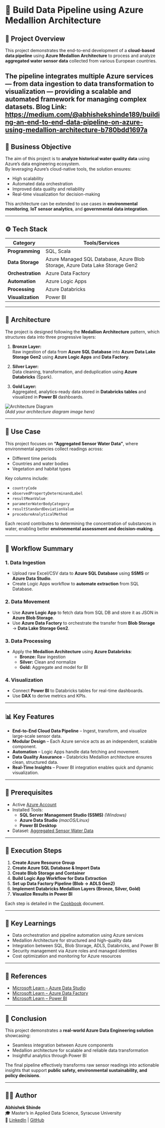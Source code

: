 # 🌊 Build Data Pipeline using Azure Medallion Architecture

## 📘 Project Overview
This project demonstrates the end-to-end development of a **cloud-based data pipeline** using **Azure Medallion Architecture** to process and analyze **aggregated water sensor data** collected from various European countries.  

The pipeline integrates multiple Azure services — from **data ingestion** to **data transformation** to **visualization** — providing a scalable and automated framework for managing complex datasets.
Blog Link: https://medium.com/@abhishekshinde189/building-an-end-to-end-data-pipeline-on-azure-using-medallion-architecture-b780bdd1697a
---

## 🧩 Business Objective
The aim of this project is to **analyze historical water quality data** using Azure’s data engineering ecosystem.  
By leveraging Azure’s cloud-native tools, the solution ensures:
- High scalability
- Automated data orchestration
- Improved data quality and reliability
- Real-time visualization for decision-making

This architecture can be extended to use cases in **environmental monitoring**, **IoT sensor analytics**, and **governmental data integration**.

---

## ⚙️ Tech Stack
| Category | Tools/Services |
|-----------|----------------|
| **Programming** | SQL, Scala |
| **Data Storage** | Azure Managed SQL Database, Azure Blob Storage, Azure Data Lake Storage Gen2 |
| **Orchestration** | Azure Data Factory |
| **Automation** | Azure Logic Apps |
| **Processing** | Azure Databricks |
| **Visualization** | Power BI |

---

## 🧱 Architecture
The project is designed following the **Medallion Architecture** pattern, which structures data into three progressive layers:

1. **Bronze Layer:**  
   Raw ingestion of data from **Azure SQL Database** into **Azure Data Lake Storage Gen2** using **Azure Logic Apps** and **Data Factory**.

2. **Silver Layer:**  
   Data cleaning, transformation, and deduplication using **Azure Databricks** (Spark).

3. **Gold Layer:**  
   Aggregated, analytics-ready data stored in **Databricks tables** and visualized in **Power BI** dashboards.

![Architecture Diagram](architecture-diagram.png)  
*(Add your architecture diagram image here)*

---

## 🧠 Use Case
This project focuses on **“Aggregated Sensor Water Data”**, where environmental agencies collect readings across:
- Different time periods
- Countries and water bodies
- Vegetation and habitat types

Key columns include:
- `countryCode`
- `observedPropertyDeterminandLabel`
- `resultMeanValue`
- `parameterWaterBodyCategory`
- `resultStandardDeviationValue`
- `procedureAnalyticalMethod`

Each record contributes to determining the concentration of substances in water, enabling better **environmental assessment and decision-making**.

---

## 🔄 Workflow Summary

### 1. **Data Ingestion**
- Upload raw Excel/CSV data to **Azure SQL Database** using **SSMS** or **Azure Data Studio**.
- Create Logic Apps workflow to **automate extraction** from SQL Database.

### 2. **Data Movement**
- Use **Azure Logic App** to fetch data from SQL DB and store it as JSON in **Azure Blob Storage**.
- Use **Azure Data Factory** to orchestrate the transfer from **Blob Storage** → **Data Lake Storage Gen2**.

### 3. **Data Processing**
- Apply the **Medallion Architecture** using **Azure Databricks**:
  - **Bronze:** Raw ingestion
  - **Silver:** Clean and normalize
  - **Gold:** Aggregate and model for BI

### 4. **Visualization**
- Connect **Power BI** to Databricks tables for real-time dashboards.  
- Use **DAX** to derive metrics and KPIs.

---

## 📊 Key Features
- **End-to-End Cloud Data Pipeline** – Ingest, transform, and visualize large-scale sensor data.
- **Modular Design** – Each Azure service acts as an independent, scalable component.
- **Automation** – Logic Apps handle data fetching and movement.
- **Data Quality Assurance** – Databricks Medallion architecture ensures clean, structured data.
- **Real-Time Insights** – Power BI integration enables quick and dynamic visualization.

---

## 🧰 Prerequisites
- Active [Azure Account](https://azure.microsoft.com/en-in/pricing/purchase-options/azure-account)
- Installed Tools:
  - **SQL Server Management Studio (SSMS)** *(Windows)*
  - **Azure Data Studio** *(macOS/Linux)*
  - **Power BI Desktop**
- Dataset: [Aggregated Sensor Water Data](https://s3.amazonaws.com/projex.dezyre.com/data-pipeline-with-medallion-architecture-azure/materials/Data.zip)

---

## 🚀 Execution Steps

1. **Create Azure Resource Group**
2. **Create Azure SQL Database & Import Data**
3. **Create Blob Storage and Container**
4. **Build Logic App Workflow for Data Extraction**
5. **Set up Data Factory Pipeline (Blob → ADLS Gen2)**
6. **Implement Databricks Medallion Layers (Bronze, Silver, Gold)**
7. **Visualize Results in Power BI**

Each step is detailed in the [Cookbook](Cookbook.pdf) document.

---

## 🎯 Key Learnings
- Data orchestration and pipeline automation using Azure services  
- Medallion Architecture for structured and high-quality data  
- Integration between SQL, Blob Storage, ADLS, Databricks, and Power BI  
- Security management via Azure roles and managed identities  
- Cost optimization and monitoring for Azure resources

---

## 🧾 References
- [Microsoft Learn – Azure Data Studio](https://learn.microsoft.com/en-us/azure-data-studio/)
- [Microsoft Learn – Azure Data Factory](https://learn.microsoft.com/en-us/azure/data-factory/)
- [Microsoft Learn – Power BI](https://learn.microsoft.com/en-us/power-bi/)

---

## 🏁 Conclusion
This project demonstrates a **real-world Azure Data Engineering solution** showcasing:
- Seamless integration between Azure components  
- Medallion architecture for scalable and reliable data transformation  
- Insightful analytics through Power BI  

The final pipeline effectively transforms raw sensor readings into actionable insights that support **public safety, environmental sustainability, and policy decisions**.

---

## 🧑‍💻 Author
**Abhishek Shinde**  
🎓 Master’s in Applied Data Science, Syracuse University  
🔗 [LinkedIn](https://www.linkedin.com/in/abhishekshinde189) | [GitHub](https://github.com/Abhishek1897)


